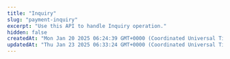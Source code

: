 ```yaml
---
title: "Inquiry"
slug: "payment-inquiry"
excerpt: "Use this API to handle Inquiry operation."
hidden: false
createdAt: "Mon Jan 20 2025 06:24:39 GMT+0000 (Coordinated Universal Time)"
updatedAt: "Thu Jan 23 2025 06:33:24 GMT+0000 (Coordinated Universal Time)"
---
```

